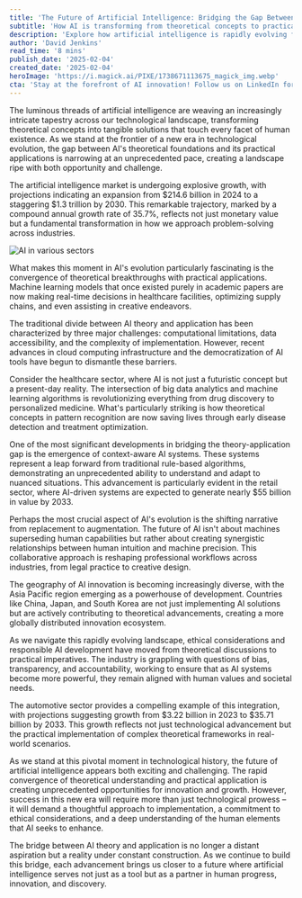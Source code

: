 ```yaml
---
title: 'The Future of Artificial Intelligence: Bridging the Gap Between Theory and Application'
subtitle: 'How AI is transforming from theoretical concepts to practical solutions'
description: 'Explore how artificial intelligence is rapidly evolving from theoretical concepts to practical applications, with the AI market projected to reach $1.3 trillion by 2030. This transformation is reshaping industries from healthcare to automotive, while raising important questions about ethics and human-AI collaboration.'
author: 'David Jenkins'
read_time: '8 mins'
publish_date: '2025-02-04'
created_date: '2025-02-04'
heroImage: 'https://i.magick.ai/PIXE/1738671113675_magick_img.webp'
cta: 'Stay at the forefront of AI innovation! Follow us on LinkedIn for daily insights into the evolving landscape of artificial intelligence and its practical applications across industries.'
---
```


The luminous threads of artificial intelligence are weaving an increasingly intricate tapestry across our technological landscape, transforming theoretical concepts into tangible solutions that touch every facet of human existence. As we stand at the frontier of a new era in technological evolution, the gap between AI's theoretical foundations and its practical applications is narrowing at an unprecedented pace, creating a landscape ripe with both opportunity and challenge.

The artificial intelligence market is undergoing explosive growth, with projections indicating an expansion from $214.6 billion in 2024 to a staggering $1.3 trillion by 2030. This remarkable trajectory, marked by a compound annual growth rate of 35.7%, reflects not just monetary value but a fundamental transformation in how we approach problem-solving across industries.

![AI in various sectors](https://i.magick.ai/PIXE/1738671113678_magick_img.webp)

What makes this moment in AI's evolution particularly fascinating is the convergence of theoretical breakthroughs with practical applications. Machine learning models that once existed purely in academic papers are now making real-time decisions in healthcare facilities, optimizing supply chains, and even assisting in creative endeavors.

The traditional divide between AI theory and application has been characterized by three major challenges: computational limitations, data accessibility, and the complexity of implementation. However, recent advances in cloud computing infrastructure and the democratization of AI tools have begun to dismantle these barriers.

Consider the healthcare sector, where AI is not just a futuristic concept but a present-day reality. The intersection of big data analytics and machine learning algorithms is revolutionizing everything from drug discovery to personalized medicine. What's particularly striking is how theoretical concepts in pattern recognition are now saving lives through early disease detection and treatment optimization.

One of the most significant developments in bridging the theory-application gap is the emergence of context-aware AI systems. These systems represent a leap forward from traditional rule-based algorithms, demonstrating an unprecedented ability to understand and adapt to nuanced situations. This advancement is particularly evident in the retail sector, where AI-driven systems are expected to generate nearly $55 billion in value by 2033.

Perhaps the most crucial aspect of AI's evolution is the shifting narrative from replacement to augmentation. The future of AI isn't about machines superseding human capabilities but rather about creating synergistic relationships between human intuition and machine precision. This collaborative approach is reshaping professional workflows across industries, from legal practice to creative design.

The geography of AI innovation is becoming increasingly diverse, with the Asia Pacific region emerging as a powerhouse of development. Countries like China, Japan, and South Korea are not just implementing AI solutions but are actively contributing to theoretical advancements, creating a more globally distributed innovation ecosystem.

As we navigate this rapidly evolving landscape, ethical considerations and responsible AI development have moved from theoretical discussions to practical imperatives. The industry is grappling with questions of bias, transparency, and accountability, working to ensure that as AI systems become more powerful, they remain aligned with human values and societal needs.

The automotive sector provides a compelling example of this integration, with projections suggesting growth from $3.22 billion in 2023 to $35.71 billion by 2033. This growth reflects not just technological advancement but the practical implementation of complex theoretical frameworks in real-world scenarios.

As we stand at this pivotal moment in technological history, the future of artificial intelligence appears both exciting and challenging. The rapid convergence of theoretical understanding and practical application is creating unprecedented opportunities for innovation and growth. However, success in this new era will require more than just technological prowess – it will demand a thoughtful approach to implementation, a commitment to ethical considerations, and a deep understanding of the human elements that AI seeks to enhance.

The bridge between AI theory and application is no longer a distant aspiration but a reality under constant construction. As we continue to build this bridge, each advancement brings us closer to a future where artificial intelligence serves not just as a tool but as a partner in human progress, innovation, and discovery.